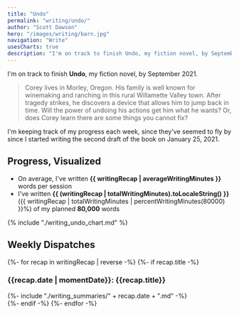 ```yaml
---
title: "Undo"
permalink: "writing/undo/"
author: "Scott Dawson"
hero: "/images/writing/barn.jpg"
navigation: "Write"
usesCharts: true
description: "I'm on track to finish Undo, my fiction novel, by September 2021. I'm keeping track of my progress each week, since they've seemed to fly by since I started writing the second draft of the book on January 25, 2021."
---
```


I'm on track to finish **Undo**, my fiction novel, by September 2021.

> Corey lives in Morley, Oregon. His family is well known for winemaking and ranching in this rural Willamette Valley town. After tragedy strikes, he discovers a device that allows him to jump back in time. Will the power of undoing his actions get him what he wants? Or, does Corey learn there are some things you cannot fix?

I'm keeping track of my progress each week, since they've seemed to fly by since I started writing the second draft of the book on January 25, 2021.

<h2>Progress, Visualized</h2>

- On average, I've written **{{ writingRecap | averageWritingMinutes }}** words per session
- I've written **{{ (writingRecap | totalWritingMinutes).toLocaleString() }}** ({{ writingRecap | totalWritingMinutes | percentWritingMinutes(80000) }}%) of my planned **80,000** words

{% include "./writing_undo_chart.md" %}

<h2>Weekly Dispatches</h2>

{%- for recap in writingRecap | reverse -%}
    {%- if recap.title -%}
        <h3>{{recap.date | momentDate}}: {{recap.title}}</h3><div class="writing_recap">{%- include "./writing_summaries/" + recap.date + ".md" -%}</div>
    {%- endif -%}
{%- endfor -%}

